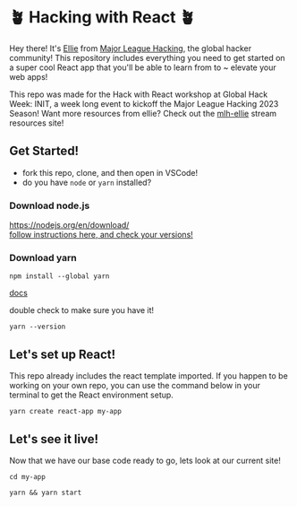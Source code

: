 # 🪴 Hacking with React 🪴

Hey there! It's [Ellie](https://el-lie.ju.mp) from [Major League Hacking](https://mlh.io/), the global hacker community! This repository includes everything you need to get started on a super cool React app that you'll be able to learn from to ~ elevate your web apps! 

This repo was made for the Hack with React workshop at Global Hack Week: INIT, a week long event to kickoff the Major League Hacking 2023 Season! Want more resources from ellie? Check out the [mlh-ellie](https://mlh-ellie.uwu.ai/) stream resources site! 


## Get Started! 
- fork this repo, clone, and then open in VSCode! 
- do you have `node` or `yarn` installed?  

### Download node.js
https://nodejs.org/en/download/
<br />
[follow instructions here, and check your versions!](https://docs.npmjs.com/downloading-and-installing-node-js-and-npm)


### Download yarn 
```
npm install --global yarn
```
[docs](https://classic.yarnpkg.com/lang/en/docs/install/#mac-stable)    

double check to make sure you have it! 
```
yarn --version  
```

## Let's set up React! 
This repo already includes the react template imported. If you happen to be working on your own repo, you can use the command below in your terminal to get the React environment setup. 

```
yarn create react-app my-app
```

## Let's see it live! 
Now that we have our base code ready to go, lets look at our current site! 

```
cd my-app
```
```
yarn && yarn start
```
